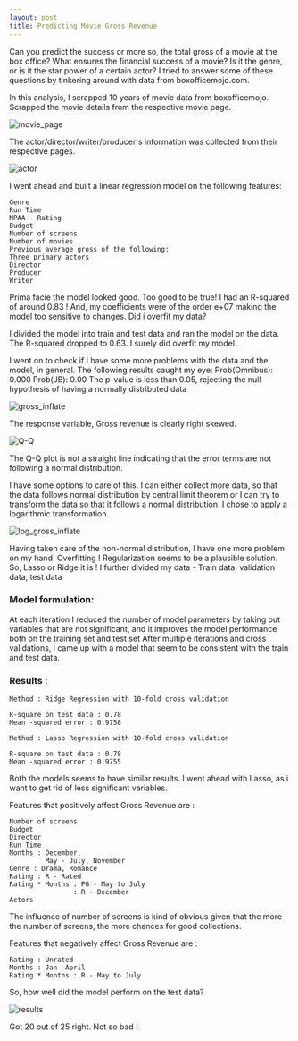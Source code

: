 ```yaml
---
layout: post
title: Predicting Movie Gross Revenue
---
```




Can you predict the success or more so, the total gross of a movie at the box office? 
What ensures the financial success of a movie? Is it the genre, or is it the star power of a certain actor? 
I tried to answer some of these questions by tinkering around with data from boxofficemojo.com.

In this analysis, I scrapped 10 years of movie data from boxofficemojo.
Scrapped the movie details from the respective movie page.

![movie_page](/images/movie_page.png)

The actor/director/writer/producer's information was collected from their respective pages.

![actor](/images/actor.png)

I went ahead and built a linear regression model on the following features:

```
Genre
Run Time
MPAA - Rating
Budget
Number of screens
Number of movies
Previous average gross of the following:
Three primary actors
Director
Producer
Writer
```

Prima facie the model looked good. Too good to be true! I had an R-squared of around 0.83 ! And, my coefficients were of the order
e+07 making the model too sensitive to changes. Did i overfit my data?

I divided the model into train and test data and ran the model on the data. The R-squared dropped to 0.63. I surely did overfit 
my model. 

I went on to check if I have some more problems with the data and the model, in general. The following results caught my eye:
Prob(Omnibus):  0.000
Prob(JB):   0.00
The p-value is less than 0.05, rejecting the null hypothesis of having a normally distributed data

![gross_inflate](/images/gross_inflate.png)

The response variable, Gross revenue is clearly right skewed.

![Q-Q](/images/Q-Q.png)

The Q-Q plot is not a straight line indicating that the error terms are not following a normal distribution.
 
 I have some options to care of this. I can either collect more data, so that the data follows normal distribution by central
 limit theorem or I can try to transform the data so that it follows a normal distribution. I chose to apply a logarithmic
 transformation.
 
 ![log_gross_inflate](/images/log_gross_inflate.png)
 
 
 Having taken care of the non-normal distribution, I have one more problem on my hand. Overfitting !
 Regularization seems to be a plausible solution. So, Lasso or Ridge it is ! 
 I further divided my data - Train data, validation data, test data
 
 ### Model formulation:
 
 At each iteration I reduced the number of model parameters by taking out variables that are not significant, and it 
 improves the model performance both on the training set and test set
 After multiple iterations and cross validations, i came up with a model that seem to be consistent with the train 
 and test data.
 
 ### Results :
 ```
 Method : Ridge Regression with 10-fold cross validation

R-square on test data : 0.78
Mean -squared error : 0.9758

Method : Lasso Regression with 10-fold cross validation

R-square on test data : 0.78
Mean -squared error : 0.9755
```

Both the models seems to have similar results. I went ahead with Lasso, as i want to get rid of less significant variables.

Features that positively affect Gross Revenue are :
```
Number of screens
Budget
Director
Run Time
Months : December,
         May - July, November
Genre : Drama, Romance
Rating : R - Rated
Rating * Months : PG - May to July
                : R - December
Actors
```
The influence of number of screens is kind of obvious given that the more the number of screens, the more chances for good collections.

Features that negatively affect Gross Revenue are :

```
Rating : Unrated
Months : Jan -April
Rating * Months : R - May to July
```

So, how well did the model perform on the test data?

![results](/images/results.png)

Got 20 out of 25 right. Not so bad !
 


 
